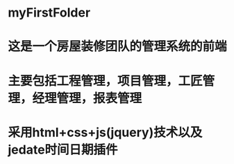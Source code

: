 # myFirstFolder
# 这是一个房屋装修团队的管理系统的前端
# 主要包括工程管理，项目管理，工匠管理，经理管理，报表管理
# 采用html+css+js(jquery)技术以及jedate时间日期插件
